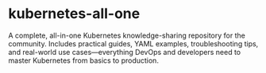 # kubernetes-all-one
A complete, all-in-one Kubernetes knowledge-sharing repository for the community. Includes practical guides, YAML examples, troubleshooting tips, and real-world use cases—everything DevOps and developers need to master Kubernetes from basics to production.
